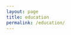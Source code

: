 ```yaml
---
layout: page
title: education
permalink: /education/
---
```







<!-- this is for the lightbox -->
<!-- <script type="text/javascript" src="/js/lightbox.js"></script>
<link rel="stylesheet" href="/css/lightbox.css"> -->
